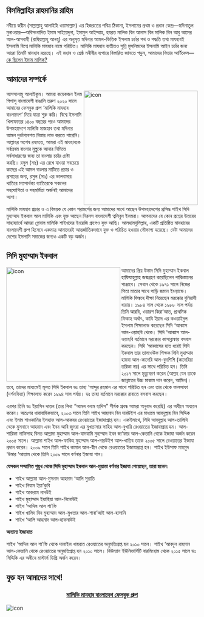 ## বিসমিল্লাহির রাহমানির রাহিম
নবীয়ে করীম (সাল্লাল্লাহু আলাইহি ওয়াসাল্লাম) এর হিজরতের পবিত্র ঠিকানা, ইসলামের প্রথম ও প্রধান কেন্দ্র—মদিনাতুল মুনাওয়ার—অবিসংবাদিত ইমাম সাইয়েদুনা, ইমামুল আইম্মাহ, হযরত মালিক বিন আনাস বিন মালিক বিন আবু আমের আল-আসবাহী (রাদ্বিয়াল্লাহু আনহু) এর অনুসৃত মদিনার আমল-ভিত্তিক ইসলাম চর্চার পথ ও পদ্ধতি তথা মাযহাবই ইসলামি বিশ্বে মালিকি মাযহাব নামে পরিচিত। মালিকি মাযহাব ব্যতীতও সুন্নি মুসলিমদের ইসলামি আইন চর্চার জন্য আরো তিনটি মাযহাব রয়েছে। এই মহান ও শ্রেষ্ঠ মনীষীর ব্যপারে বিস্তারিত জানতে পড়ুন, আমাদের ফিচার আর্টিকেল—[কে ছিলেন ইমাম মালিক?](./who-was-imam-malik)

## আমাদের সম্পর্কে
<img src="https://avatars.githubusercontent.com/u/150455966" alt="icon" width="300" align="right">
আসসালামু আলাইকুম। আমরা কয়েকজন ইলম পিপাসু বাংলাদেশী বাঙালি তরুণ ২০২০ সালে আমাদের ফেসবুক গ্রুপ ‘মালিকি মাযহাব বাংলাদেশ’ নিয়ে যাত্রা শুরু করি। বিশ্বে ইসলামি খিলাফতের ১৪০০ বছরের পরও আমাদের উপমহাদেশে মালিকি মাজহাব তথা মদিনার আমল দুর্ভাগ্যবশত বিস্তার লাভ করতে পারেনি। আল্লাহর অশেষ রহমতে, আমরা এই মাযহাবকে সর্বপ্রথম বাংলার মুল্লুকে আনার নিমিত্তে সর্বসাধারণের জন্য তা বাংলায় চর্চার চেষ্টা করছি। রসুল (সাঃ) এর রেখে যাওয়া সবচেয়ে কাছের এই আমল বাংলার মাটিতে প্রচার ও প্রসারের জন্য, রসুল (সাঃ) এর ভালবাসার খাতিরে মতপার্থক্য ব্যাতিরেকে সকলের সহযোগিতা ও সহমর্মিতা অর্জনই আমাদের আশা।

মালিকি মাযহাব প্রচার ও এ বিষয়ক যে কোন পরামর্শের জন্য আমাদের সাথে আছেন উপমহাদেশের প্রসিদ্ধ শাইখ সিদি মুহাম্মাদ ইকবাল আল মালিকি এবং যুক্ত আছেন নিরলস বাংলাদেশী ত্বলিবুল ইলমরা। আপনাদের যে কোন প্রশ্নের উত্তরের সাহায্যার্থে আমরা গ্লোবাল মালিকি শাইখদের ইংরেজি গ্রুপেও যুক্ত আছি। আলহামদুলিল্লাহ, একটি প্রতিষ্ঠিত মাযহাবের বাংলাদেশী গ্রুপ হিসেবে একমাত্র আমাদেরই আন্তর্জাতিকভাবে যুক্ত ও পরিচিত হওয়ার সৌভাগ্য হয়েছে। যেটা আমাদের দেশের ইসলামি সমাজের জন্যও একটি বড় অর্জন।

## সিদি মুহাম্মাদ ইকবাল
<img src="https://github.com/MalikiMadhab/malikimadhab.github.io/assets/150455966/6d4e63c4-a206-4bd9-8b38-48dbec5f66a0" alt="icon" width="300" align="left">
আমাদের প্রিয় উস্তাদ সিদি মুহাম্মাদ ইকবাল হাফিযাহুল্লাহ জন্মগ্রহণ করেছিলেন পাকিস্তানের পাঞ্জাবে। সেখান থেকে ১৯৭১ সালে নিজের পিতা মাতার সাথে পাড়ি জমান ইংল্যান্ডে। মালিকি ফিক্বহে দীক্ষা নিয়েছেন মরক্কোর বুনিয়াদী ধারায়। ১৯৮৪ সাল থেকে ১৯৮৮ সাল পর্যন্ত তিনি আরবি, ওয়ারশ কিরা’আত, প্রাথমিক ফিকাহ অর্থাৎ, কাযি ইয়াদ এর কওয়াইদুল ইসলাম শিক্ষালাভ করেছেন সিদি ‘আব্বাস আল-ওয়াহবি থেকে। সিদি ‘আব্বাস আল-ওয়াহবি বর্তমানে মরক্কোর কাসাব্লাঙ্কায় বসবাস করছেন। সিদি ‘আব্বাসের হাত ধরেই সিদি ইকবাল তার তাসাওউফ শিক্ষক সিদি মুহাম্মাদ হামযা আল-কাদেরি আল-বুদশিশি (কাদেরিয়া তরিকা নয়) এর সাথে পরিচিত হন। তিনি ২০১৭ সালে মৃত্যুবরণ করেন (আল্লহ যেন তাকে জান্নাতের উচ্চ মাকাম দান করেন, আমিন)। তবে, তাদের মাধ্যমেই মূলত সিদি ইকবাল ডঃ তাহা ‘আব্দুর রহমান এর সাথে পরিচিত হন এবং তার থেকে ফালসাফা (দর্শনবিদ্যা) শিক্ষালাভ করেন ১৯৯৪ সাল পর্যন্ত। ডঃ তাহা বর্তমানে মরক্কোর রাবাতে বসবাস করছেন।

এরপর তিনি ডঃ ইয়াসিন দাত্তন (তার লিখা “আমল বনাম হাদিস” শীর্ষক প্রবন্ধ আমরা অনুবাদ করেছি) এর অধীনে অধ্যয়ন করেন। অতঃপর ধারাবাহিকভাবে, ২০০৩ সালে তিনি শাইখ আহমাদ বিন দারউইশ এর মাধ্যমে আবদুল্লাহ বিন সিদ্দিক এবং ইমাম শাওকানির ইসহাফ আল-আকবর রেওয়াতের ইজাযাপ্রাপ্ত হন। একইসাথে, সিদি আবদুল্লাহ আল-তালিদি থেকে মুসনাদে আহমাদ এবং ইবন আবি জুমরা এর মুখতাসার সাহিহ আল-বুখারি রেওয়াতের ইজাযাপ্রাপ্ত হন। আল-শারিফা নাফিসাহ বিনত আল্লামা মুহাম্মাদ আল-যামযামি মুহাম্মাদ ইবন জা’ফার আল-কেত্তানি থেকে ইজাযা অর্জন করেন ২০০৫ সালে। আল্লামা শাইখ আল-ফাকিহ মুহাম্মাদ আল-দারউইশ আল-খাতিব তাকে ২০০৫ সালে রেওয়াতের ইজাযা প্রদান করেন। ২০০৯ সালে তিনি শাইখ কামাল আল-দ্বীন থেকে রেওয়াতের ইজাযাপ্রাপ্ত হন। শাইখ ইউসাফ মাহমুদ ‘উমার ‘আতাম থেকে তিনি ২০০৯ সালে বর্ণনার ইজাযা পান।

**যেসকল সম্মানিত শুয়ুখ থেকে সিদি মুহাম্মাদ ইকবাল আল-মুয়াত্তা বর্ণনার ইজাযা পেয়েছেন, তারা হলেন:**
- শাইখ আল্লামা আল-মুসনাদ আহমাদ ‘আলি সুরাতি
- শাইখ নিযাম ইয়া’কুবি
- শাইখ আকরাম নাদউই
- শাইখ মুহাম্মাদ ইয়াহিয়া আল-নিনোউই
- শাইখ ‘আদিল আল শা’ফি
- শাইখ খালিদ বিন মুহাম্মাদ আল-মুখতার আল-শাবা’আই আল-হাসানি
- শাইখ ‘আলি আহমাদ আল-হাফনাউই

**অন্যান্য ইজাযাত**

শাইখ ‘আদিল আল শা’ফি থেকে দালাইল খায়রাত রেওয়াতের অনুমতিপ্রাপ্ত হন ২০১০ সালে।
শাইখ ‘আবদুল রাহমান আল-কেত্তানি থেকে রেওয়াতের অনুমতিপ্রাপ্ত হন ২০১০ সালে।
নিউম্যান ইউনিভার্সিটি বারমিংহাম থেকে ২০১৫ সালে ডঃ সিদ্দিকি এর অধীনে মাস্টার্স ডিগ্রি অর্জন করেন।

## যুক্ত হন আমাদের সাথে!
<h3 align="center"><a href="https://www.facebook.com/groups/malikimbd">মালিকি মাযহাব বাংলাদেশ ফেসবুক গ্রুপ</a></h3>
<img src="https://github.com/MalikiMadhab/malikimadhab.github.io/assets/150455966/a8fe28b3-0913-42f0-a81b-35decd27fe72" alt="icon" align="center">
